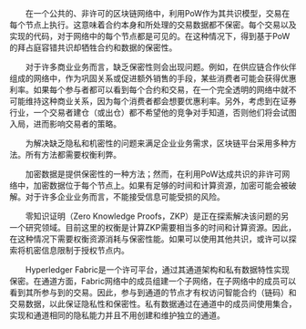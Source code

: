 &emsp;&emsp;在一个公共的、非许可的区块链网络中，利用PoW作为其共识模型，交易在每个节点上执行。这意味着合约本身和所处理的交易数据都不保密。每个交易以及实现的代码，对于网络中的每个节点都是可见的。在这种情况下，得到基于PoW的拜占庭容错共识却牺牲合约和数据的保密性。

&emsp;&emsp;对于许多商业业务而言，缺乏保密性则会出现问题。例如，在供应链合作伙伴组成的网络中，作为巩固关系或促进额外销售的手段，某些消费者可能会获得优惠利率。如果每个参与者都可以看到每个合约和交易，在一个完全透明的网络中就不可能维持这种商业关系，因为每个消费者都会想要优惠利率。另外，考虑到在证券行业，一个交易者建仓（或出仓）都不希望他的竞争对手知道，否则他们将会试图入局，进而影响交易者的策略。

&emsp;&emsp;为解决缺乏隐私和机密性的问题来满足企业业务需求，区块链平台采用多种方法。所有方法都需要权衡利弊。

&emsp;&emsp;加密数据是提供保密性的一种方法；然而，在利用PoW达成共识的非许可网络中，加密数据位于每个节点上。如果有足够的时间和计算资源，加密可能会被破解。对于许多企业业务而言，不能接受信息可能受损的风险。

&emsp;&emsp;零知识证明（Zero Knowledge Proofs，ZKP）是正在探索解决该问题的另一个研究领域。目前这里的权衡是计算ZKP需要相当多的时间和计算资源。因此，在这种情况下需要权衡资源消耗与保密性能。如果可以使用其他共识，或许可以探索将机密信息限制于授权节点内。

&emsp;&emsp;Hyperledger Fabric是一个许可平台，通过其通道架构和私有数据特性实现保密。在通道方面，Fabric网络中的成员组建一个子网络，在子网络中的成员可以看到其所参与到的交易。因此，参与到通道的节点才有权访问智能合约（链码）和交易数据，以此保证隐私性和保密性。私有数据通过在通道中的成员间使用集合，实现和通道相同的隐私能力并且不用创建和维护独立的通道。

